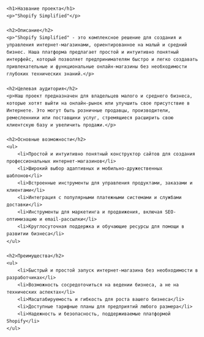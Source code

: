 <!DOCTYPE html>
<html lang="ru">
<head>
    <meta charset="UTF-8">
    <meta name="viewport" content="width=device-width, initial-scale=1.0">
    <title>Shopify Simplified</title>
    <style>
        body {
            font-family: Arial, sans-serif;
            line-height: 1.6;
            margin: 20px;
        }
        h1, h2, h3 {
            color: #333;
        }
        p {
            margin: 10px 0;
        }
        ul {
            margin: 10px 0;
            padding-left: 20px;
        }
    </style>
</head>
<body>

    <h1>Название проекта</h1>
    <p>"Shopify Simplified"</p>

    <h2>Описание</h2>
    <p>"Shopify Simplified" - это комплексное решение для создания и управления интернет-магазинами, ориентированное на малый и средний бизнес. Наша платформа предлагает простой и интуитивно понятный интерфейс, который позволяет предпринимателям быстро и легко создавать привлекательные и функциональные онлайн-магазины без необходимости глубоких технических знаний.</p>

    <h2>Целевая аудитория</h2>
    <p>Наш проект предназначен для владельцев малого и среднего бизнеса, которые хотят выйти на онлайн-рынок или улучшить свое присутствие в Интернете. Это могут быть розничные продавцы, производители, ремесленники или поставщики услуг, стремящиеся расширить свою клиентскую базу и увеличить продажи.</p>

    <h2>Основные возможности</h2>
    <ul>
        <li>Простой и интуитивно понятный конструктор сайтов для создания профессиональных интернет-магазинов</li>
        <li>Широкий выбор адаптивных и мобильно-дружественных шаблонов</li>
        <li>Встроенные инструменты для управления продуктами, заказами и клиентами</li>
        <li>Интеграция с популярными платежными системами и службами доставки</li>
        <li>Инструменты для маркетинга и продвижения, включая SEO-оптимизацию и email-рассылки</li>
        <li>Круглосуточная поддержка и обучающие ресурсы для помощи в развитии бизнеса</li>
    </ul>

    <h2>Преимущества</h2>
    <ul>
        <li>Быстрый и простой запуск интернет-магазина без необходимости в разработчиках</li>
        <li>Возможность сосредоточиться на ведении бизнеса, а не на технических аспектах</li>
        <li>Масштабируемость и гибкость для роста вашего бизнеса</li>
        <li>Доступные тарифные планы для предприятий любого размера</li>
        <li>Надежность и безопасность, поддерживаемые платформой Shopify</li>
    </ul>

</body>
</html>
